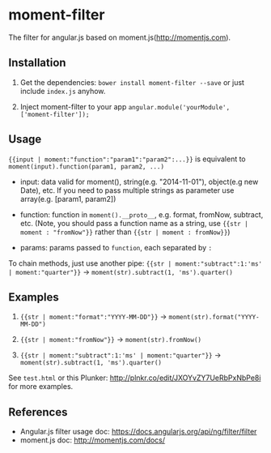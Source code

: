 # moment-filter

The filter for angular.js based on moment.js(http://momentjs.com).

## Installation
1. Get the dependencies: 
`bower install moment-filter --save`
or just include `index.js` anyhow.

2. Inject moment-filter to your app
`angular.module('yourModule', ['moment-filter']);`

## Usage
`{{input | moment:"function":"param1":"param2":...}}`
is equivalent to
`moment(input).function(param1, param2, ...)`

- input: data valid for moment(), string(e.g. "2014-11-01"), object(e.g new Date), etc. If you need to pass multiple strings as parameter use array(e.g. [param1, param2])

- function: function in `moment().__proto__`, e.g. format, fromNow, subtract, etc. 
(Note, you should pass a function name as a string, use `{{str | moment : "fromNow"}}` rather than `{{str | moment : fromNow}}`)

- params: params passed to `function`, each separated by `:`

To chain methods, just use another pipe:
`{{str | moment:"subtract":1:'ms' | moment:"quarter"}}` -> `moment(str).subtract(1, 'ms').quarter()` 

## Examples
1. `{{str | moment:"format":"YYYY-MM-DD"}}` 
-> 
`moment(str).format("YYYY-MM-DD")`

2. `{{str | moment:"fromNow"}}`
->
`moment(str).fromNow()`

3. `{{str | moment:"subtract":1:'ms' | moment:"quarter"}}` 
-> 
`moment(str).subtract(1, 'ms').quarter()` 

See `test.html` or this Plunker: http://plnkr.co/edit/JXOYvZY7UeRbPxNbPe8i for more examples.

## References
- Angular.js filter usage doc: https://docs.angularjs.org/api/ng/filter/filter
- moment.js doc: http://momentjs.com/docs/

